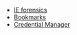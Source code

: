 * [IE forensics](http://hh.diva-portal.org/smash/get/diva2:635743/FULLTEXT02.pdf)
* [Bookmarks](https://www.xploreforensics.com/blog/internet-explorer-forensic-artifacts-analysis.html)
* [Credential Manager](https://www.nirsoft.net/utils/credentials_file_view.html)
